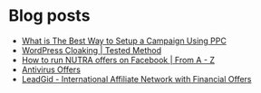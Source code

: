 # Blog posts
<!-- BLOG-POST-LIST:START -->
- [What is The Best Way to Setup a Campaign Using PPC](https://afflift.com/f/threads/what-is-the-best-way-to-setup-a-campaign-using-ppc.9953/)
- [WordPress Cloaking | Tested Method](https://afflift.com/f/threads/wordpress-cloaking-tested-method.10091/)
- [How to run NUTRA offers on Facebook | From A - Z](https://afflift.com/f/threads/how-to-run-nutra-offers-on-facebook-from-a-z.10096/)
- [Antivirus Offers](https://afflift.com/f/threads/antivirus-offers.10093/)
- [LeadGid - International Affiliate Network with Financial Offers](https://afflift.com/f/threads/leadgid-international-affiliate-network-with-financial-offers.6217/)
<!-- BLOG-POST-LIST:END -->
